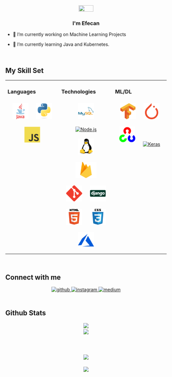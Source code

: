 <div align="center">
<img src="https://rishavanand.github.io/static/images/greetings.gif" align="center" style="width: 30%; height: 15%" />
</div>  
  

### <div align="center">I'm Efecan</div>  
  

- 🔭 I’m currently working on Machine Learning Projects
  

- 🌱 I’m currently learning Java and Kubernetes.
  
<br/>  


## My Skill Set  
<table><tr><td valign="top" width="33%">



### Languages  
<div align="center">  
<a href="https://www.java.com/" target="_blank"><img style="margin: 10px" src="images/java.svg" alt="Java" height="50" /></a>  
<a href="https://www.python.org/" target="_blank"><img style="margin: 10px" src="images/python.svg" alt="Python" height="50" /></a>  
<a href="https://www.javascript.com/" target="_blank"><img style="margin: 10px" src="images/js.svg" alt="JavaScript" height="50" /></a>  
</div>

</td><td valign="top" width="33%">



### Technologies  
<div align="center">  
<a href="https://www.mysql.com/" target="_blank"><img style="margin: 10px" src="images/mysql.svg" alt="MySQL" height="50" /></a>  
<a href="https://nodejs.org/" target="_blank"><img style="margin: 10px" src="himages/nodejs.svg" alt="Node.js" height="50" /></a>  
<a href="https://www.linux.org/" target="_blank"><img style="margin: 10px" src="images/linux.svg" alt="Linux" height="50" /></a>  
<a href="https://firebase.google.com/" target="_blank"><img style="margin: 10px" src="images/firebase.png" alt="Firebase" height="50" /></a>  
<a href="https://github.com/" target="_blank"><img style="margin: 10px" src="images/git.svg" alt="Git" height="50" /></a>  
<a href="https://www.djangoproject.com/" target="_blank"><img style="margin: 10px" src="images/django.svg" alt="Django" height="50" /></a>  
<a href="https://en.wikipedia.org/wiki/HTML5" target="_blank"><img style="margin: 10px" src="images/html.svg" alt="HTML5" height="50" /></a>  
<a href="https://www.w3schools.com/css/" target="_blank"><img style="margin: 10px" src="images/css.svg" alt="CSS3" height="50" /></a>  
<a href="https://azure.microsoft.com/en-in/" target="_blank"><img style="margin: 10px" src="images/azure.svg" alt="Azure" height="50" /></a>  
</div>

</td><td valign="top" width="33%">



### ML/DL  
<div align="center">  
<a href="https://www.tensorflow.org/" target="_blank"><img style="margin: 10px" src="images/tensorflow.svg" alt="TensorFlow" height="50" /></a>  
<a href="https://pytorch.org/" target="_blank"><img style="margin: 10px" src="images/keras.svg" alt="pytorch" height="50" /></a>  
<a href="https://opencv.org/" target="_blank"><img style="margin: 10px" src="images/opencv.svg" alt="OpenCV" height="50" /></a>  
<a href="https://keras.io/" target="_blank"><img style="margin: 10px" src="images/" alt="Keras" height="50" /></a>  
</div>

</td></tr></table>  

<br/>  


## Connect with me  
<div align="center">
<a href="https://github.com/efecanxrd" target="_blank">
<img src=https://img.shields.io/badge/github-%2324292e.svg?&style=for-the-badge&logo=github&logoColor=white alt=github style="margin-bottom: 5px;" />
</a>
<a href="https://instagram.com/efecanxrd" target="_blank">
<img src=https://img.shields.io/badge/instagram-%23000000.svg?&style=for-the-badge&logo=instagram&logoColor=white alt=instagram style="margin-bottom: 5px;" />
</a>
<a href="https://efecanxrd.medium.com" target="_blank">
<img src=https://img.shields.io/badge/medium-%23292929.svg?&style=for-the-badge&logo=medium&logoColor=white alt=medium style="margin-bottom: 5px;" />
</a>  
</div>  
  

<br/>  


## Github Stats  
<div align="center"><img src="https://github-readme-stats.vercel.app/api?username=efecanxrd&show_icons=true&theme=midnight-purple&count_private=true&hide_border=true" align="center" /></div>  

<div align="center"><img src="https://github-readme-stats.vercel.app/api/top-langs/?username=efecanxrd&hide_border=true&theme=midnight-purple&layout=compact" align="center" /></div>  

<br/>  


## 
  

<br/>  

<div align="center"><img src="https://spotify-github-profile.vercel.app/api/view?uid=21aqgi6oi4yj2kbfvsukwfwia&cover_image=true&theme=default&show_offline=false&background_color=272626&bar_color=050505&bar_color_cover=false" /></div>  

<br/>  

<div align="center">
<img src="https://komarev.com/ghpvc/?username=efecanxrd&&style=flat-square" align="center" />
</div>  
  

<br/>  

<div align="center"></div>
<br />
